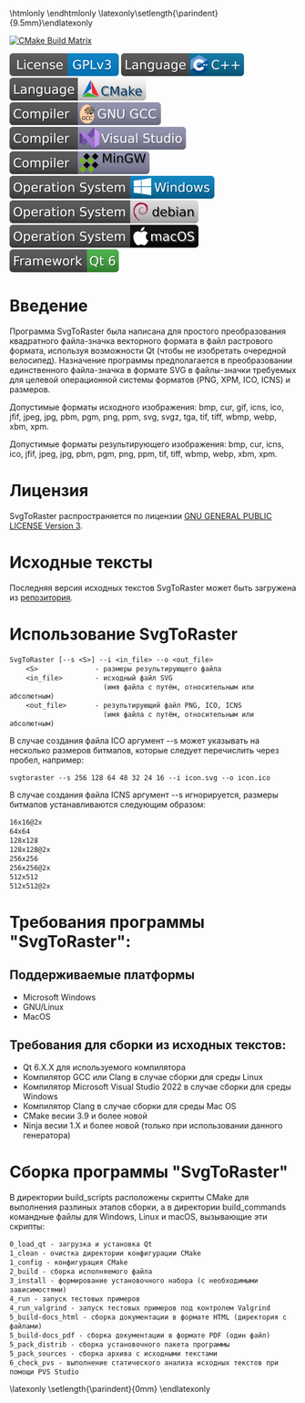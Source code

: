 \htmlonly <script type="text/javascript">window.onload=addIndent;</script>\endhtmlonly \latexonly\setlength{\parindent}{9.5mm}\endlatexonly

[![CMake Build Matrix](https://github.com/GeorgKZ/SvgToRaster/actions/workflows/build_cmake.yml/badge.svg)](https://github.com/GeorgKZ/Candle/actions/workflows/build_cmake.yml)

[![License: GPL v3](doc/badges/License_GPLv3.svg)](https://www.gnu.org/licenses/gpl-3.0)
[![Language: C++](doc/badges/C++.svg)](https://ru.wikipedia.org/wiki/C%2B%2B)
[![Language: CMake](doc/badges/CMake.svg)](https://cmake.org)
[![Compiler: GNU GCC](doc/badges/GNU_GCC.svg)](https://gcc.gnu.org)
[![Compiler: Visual_Studio](doc/badges/Visual_Studio.svg)](https://visualstudio.microsoft.com)
[![Compiler: MinGW](doc/badges/MinGW.svg)](https://www.mingw-w64.org)
[![Platform Windows](doc/badges/Windows.svg)](https://support.microsoft.com/ru-ru/windows)
[![Platform debian](doc/badges/debian.svg)](https://www.debian.org/)
[![Platform macOS](doc/badges/macOS.svg)](https://www.apple.com/os/macos/)
[![Framework Qt v6.X.X](doc/badges/Qt6.svg)](https://www.qt.io/product/qt6)


Введение
========

Программа SvgToRaster была написана для простого преобразования квадратного файла-значка
векторного формата в файл растрового формата, используя возможности Qt (чтобы
не изобретать очередной велосипед). Назначение программы предполагается в преобразовании
единственного файла-значка в формате SVG в файлы-значки требуемых для целевой операционной
системы форматов (PNG, XPM, ICO, ICNS) и размеров.

Допустимые форматы исходного изображения:
bmp, cur, gif, icns, ico, jfif, jpeg, jpg, pbm, pgm, png, ppm, svg, svgz, tga, tif,
tiff, wbmp, webp, xbm, xpm.

Допустимые форматы результирующего изображения:
bmp, cur, icns, ico, jfif, jpeg, jpg, pbm, pgm, png, ppm, tif, tiff, wbmp, webp,
xbm, xpm.

Лицензия
========

SvgToRaster распространяется по лицензии [GNU GENERAL PUBLIC LICENSE Version 3](https://www.gnu.org/licenses/gpl-3.0).

Исходные тексты
===============

Последняя версия исходных текстов SvgToRaster может быть загружена из
[репозитория](https://github.com/GeorgKZ/SvgToRaster).

Использование SvgToRaster
=========================
```
SvgToRaster [--s <S>] --i <in_file> --o <out_file>
    <S>              - размеры результирующего файла
    <in_file>        - исходный файл SVG
                       (имя файла с путём, относительным или абсолютным)
    <out_file>       - результирующий файл PNG, ICO, ICNS
                       (имя файла с путём, относительным или абсолютным)
```

В случае создания файла ICO аргумент --s может указывать на несколько размеров
битмапов, которые следует перечислить через пробел, например:
```
svgtoraster --s 256 128 64 48 32 24 16 --i icon.svg --o icon.ico
```

В случае создания файла ICNS аргумент --s игнорируется,
размеры битмапов устанавливаются следующим образом:
```
16x16@2x
64x64
128x128
128x128@2x
256x256
256x256@2x
512x512
512x512@2x
```

Требования программы "SvgToRaster":
===================================

Поддерживаемые платформы
------------------------
* Microsoft Windows
* GNU/Linux
* MacOS

Требования для сборки из исходных текстов:
------------------------------------------
* Qt 6.X.X для используемого компилятора
* Компилятор GCC или Clang в случае сборки для среды Linux
* Компилятор Microsoft Visual Studio 2022 в случае сборки для среды Windows
* Компилятор Clang в случае сборки для среды Mac OS
* CMake весии 3.9 и более новой
* Ninja весии 1.X и более новой (только при использовании данного генератора)

Cборка программы "SvgToRaster"
===================================

В директории build_scripts расположены скрипты CMake для выполнения разлиных
этапов сборки, а в директории build_commands командные файлы для Windows, Linux
и macOS, вызывающие эти скрипты:

```
0_load_qt - загрузка и установка Qt
1_clean - очистка директории конфигурации CMake
1_config - конфигурация CMake
2_build - сборка исполняемого файла
3_install - формирование установочного набора (с необходимыми зависимостями)
4_run - запуск тестовых примеров
4_run_valgrind - запуск тестовых примеров под контролем Valgrind
5_build-docs_html - сборка документации в формате HTML (директория с файлами)
5_build-docs_pdf - сборка документации в формате PDF (один файл)
5_pack_distrib - сборка установочного пакета программы
5_pack_sources - сборка архива с исходными текстами
6_check_pvs - выполнение статического анализа исходных текстов при помощи PVS Studio
```
\latexonly \setlength{\parindent}{0mm} \endlatexonly